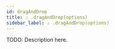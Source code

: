 ```yaml
---
id: dragAndDrop
title: ⚠️ .dragAndDrop(options)
sidebar_label: ⚠️ .dragAndDrop(options) 
---
```


TODO: Description here.